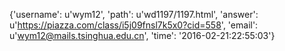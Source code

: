 {'username': u'wym12', 'path': u'wd1197/1197.html', 'answer': u'https://piazza.com/class/i5j09fnsl7k5x0?cid=558', 'email': u'wym12@mails.tsinghua.edu.cn', 'time': '2016-02-21:22:55:03'}